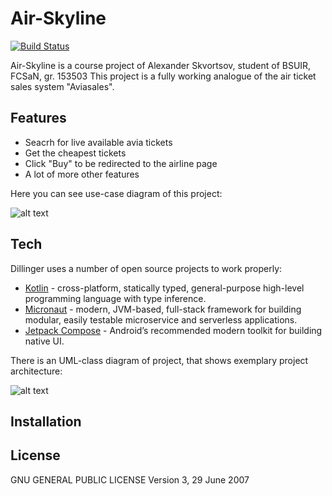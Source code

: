 # Air-Skyline

[![Build Status](https://travis-ci.org/joemccann/dillinger.svg?branch=master)](https://travis-ci.org/joemccann/dillinger)

Air-Skyline is a course project of Alexander Skvortsov, student of BSUIR, FCSaN, gr. 153503
This project is a fully working analogue of the air ticket sales system "Aviasales".

## Features

- Seacrh for live available avia tickets
- Get the cheapest tickets
- Click "Buy" to be redirected to the airline page
- A lot of more other features

Here you can see use-case diagram of this project:

![alt text](https://github.com/ALFecki/air-skyline/blob/main/use-case.png?raw=true)


## Tech

Dillinger uses a number of open source projects to work properly:

- [Kotlin] - cross-platform, statically typed, general-purpose high-level programming language with type inference.
- [Micronaut] - modern, JVM-based, full-stack framework for building modular, easily testable microservice and serverless applications.
- [Jetpack Compose] - Android’s recommended modern toolkit for building native UI.

There is an UML-class diagram of project, that shows exemplary project architecture:

![alt text](https://github.com/ALFecki/air-skyline/blob/main/uml.png?raw=true)

## Installation

## License

GNU GENERAL PUBLIC LICENSE Version 3, 29 June 2007

[//]: # (These are reference links used in the body of this note and get stripped out when the markdown processor does its job. There is no need to format nicely because it shouldn't be seen. Thanks SO - http://stackoverflow.com/questions/4823468/store-comments-in-markdown-syntax)

   [Kotlin]: <https://kotlinlang.org/>
   [Micronaut]: <https://micronaut.io/>
   [Jetpack Compose]: <https://developer.android.com/jetpack/compose>
   
   [git-repo-url]: <https://github.com/ALFecki/air-skyline.git>
